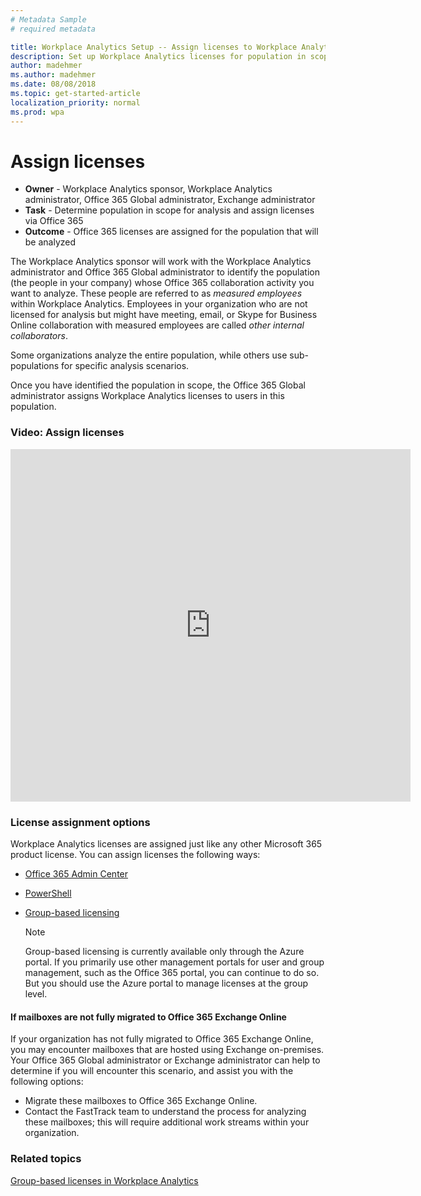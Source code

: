 ```yaml
---
# Metadata Sample
# required metadata

title: Workplace Analytics Setup -- Assign licenses to Workplace Analytics users
description: Set up Workplace Analytics licenses for population in scope for Analysis
author: madehmer
ms.author: madehmer
ms.date: 08/08/2018
ms.topic: get-started-article
localization_priority: normal 
ms.prod: wpa
---
```


# Assign licenses 

* **Owner** - Workplace Analytics sponsor, Workplace Analytics administrator, Office 365 Global administrator, Exchange administrator
* **Task** - Determine population in scope for analysis and assign licenses via Office 365
* **Outcome** - Office 365 licenses are assigned for the population that will be analyzed

The Workplace Analytics sponsor will work with the Workplace Analytics administrator and Office 365 Global administrator to identify the population (the people in your company) whose Office 365 collaboration activity you want to analyze. These people are referred to as _measured employees_ within Workplace Analytics. Employees in your organization who are not licensed for analysis but might have meeting, email, or Skype for Business Online collaboration with measured employees are called _other internal collaborators_.

Some organizations analyze the entire population, while others use sub-populations for specific analysis scenarios.

Once you have identified the population in scope, the Office 365 Global administrator assigns Workplace Analytics licenses to users in this population.  

### Video: Assign licenses

<!-- Intro text out for now:
Watch this video to learn how Workplace Analytics licenses work and how the Office 365 admin can assign Workplace Analytics licenses.
-->

<!-- old link, with thumbnail
[<img src="../Images/WpA/setup/Assign-licenses.png" alt="Assign licenses video">](https://aka.ms/AssignWpALicenses_Video)
-->

<iframe width="640" height="564" src="https://player.vimeo.com/video/282896938" frameborder="0" allowFullScreen mozallowfullscreen webkitAllowFullScreen></iframe>

### License assignment options

Workplace Analytics licenses are assigned just like any other Microsoft 365 product license. You can assign licenses the following ways:​

* [Office 365 Admin Center​](https://aka.ms/Instructions_AssignLicenseUsingO365AdminCenter)
* [PowerShell](https://aka.ms/Instructions_AssignLicenseUsingPowerShell)
* [Group-based licensing](https://aka.ms/Instructions_AssignLicenseUsingGBL)

   > [!Note]
   > Group-based licensing is currently available only through the Azure portal. If you primarily use other management portals for user and group management, such as the Office 365 portal, you can continue to do so. But you should use the Azure portal to manage licenses at the group level.

#### If mailboxes are not fully migrated to Office 365 Exchange Online

If your organization has not fully migrated to Office 365 Exchange Online, you may encounter mailboxes that are hosted using Exchange on-premises. Your Office 365 Global administrator or Exchange administrator can help to determine if you will encounter this scenario, and assist you with the following options:

* Migrate these mailboxes to Office 365 Exchange Online.
* Contact the FastTrack team to understand the process for analyzing these mailboxes; this will require additional work streams within your organization.

### Related topics

[Group-based licenses in Workplace Analytics](../Use/Group-Based-Licensing.md)